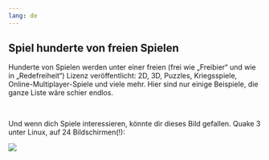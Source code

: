 ```yaml
---
lang: de
---
```





<h2>Spiel hunderte von freien Spielen</h2>

Hunderte von Spielen werden unter einer freien (frei wie „Freibier“ und wie in „Redefreiheit“) Lizenz veröffentlicht: 2D, 3D, Puzzles, Kriegsspiele, Online-Multiplayer-Spiele und viele mehr. Hier sind nur einige Beispiele, die ganze Liste wäre schier endlos.

<div id="items">



<br class="clearboth" />


Und wenn dich Spiele interessieren, könnte dir dieses Bild gefallen. Quake 3 unter Linux, auf 24 Bildschirmen(!):

<a href="Images/quake_24_screens.jpg"><img src="Images/quake_24_screens_thumbnail.jpg" /></a>





